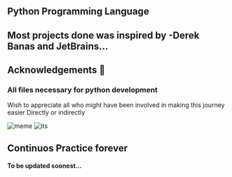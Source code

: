 ## Python Programming Language
## Most projects done was inspired by **-Derek Banas** and JetBrains...
## Acknowledgements :pray:
### All files necessary for python development
Wish to appreciate all who might have been involved in making this journey easier Directly or indirectly

![meme](https://coursemarks.com/wp-content/uploads/2020/11/2538582_65d7_4.jpg.webp)
![its](https://encrypted-tbn0.gstatic.com/images?q=tbn:ANd9GcQzlFn2N7nY5ZzBo4ny7qf7XSJmou8vD1kBIw&usqp=CAU)

## Continuos Practice forever


#### To be updated soonest...
